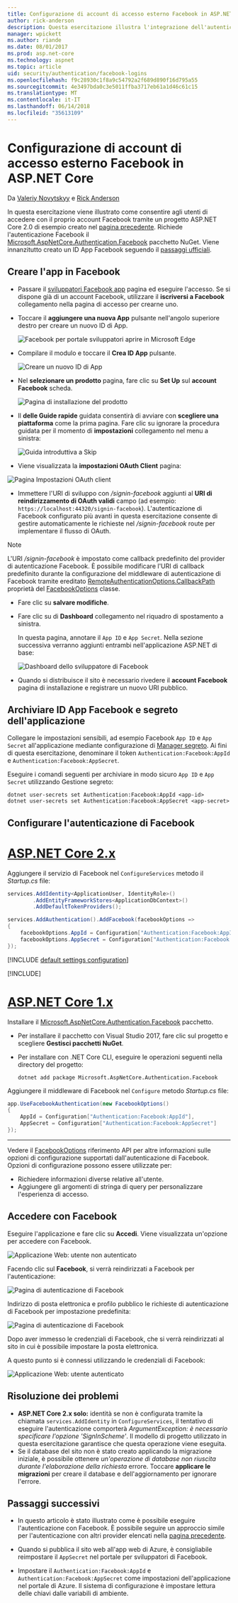 ```yaml
---
title: Configurazione di account di accesso esterno Facebook in ASP.NET Core
author: rick-anderson
description: Questa esercitazione illustra l'integrazione dell'autenticazione di Facebook account utente in un'applicazione ASP.NET di base esistente.
manager: wpickett
ms.author: riande
ms.date: 08/01/2017
ms.prod: asp.net-core
ms.technology: aspnet
ms.topic: article
uid: security/authentication/facebook-logins
ms.openlocfilehash: f9c28930c1f8a9c54792a2f689d890f16d795a55
ms.sourcegitcommit: 4e3497bda0c3e5011ffba3717eb61a1d46c61c15
ms.translationtype: MT
ms.contentlocale: it-IT
ms.lasthandoff: 06/14/2018
ms.locfileid: "35613109"
---
```

# <a name="facebook-external-login-setup-in-aspnet-core"></a>Configurazione di account di accesso esterno Facebook in ASP.NET Core

Da [Valeriy Novytskyy](https://github.com/01binary) e [Rick Anderson](https://twitter.com/RickAndMSFT)

In questa esercitazione viene illustrato come consentire agli utenti di accedere con il proprio account Facebook tramite un progetto ASP.NET Core 2.0 di esempio creato nel [pagina precedente](xref:security/authentication/social/index). Richiede l'autenticazione Facebook il [Microsoft.AspNetCore.Authentication.Facebook](https://www.nuget.org/packages/Microsoft.AspNetCore.Authentication.Facebook) pacchetto NuGet. Viene innanzitutto creato un ID App Facebook seguendo il [passaggi ufficiali](https://developers.facebook.com).

## <a name="create-the-app-in-facebook"></a>Creare l'app in Facebook

* Passare il [sviluppatori Facebook app](https://developers.facebook.com/apps/) pagina ed eseguire l'accesso. Se si dispone già di un account Facebook, utilizzare il **iscriversi a Facebook** collegamento nella pagina di accesso per crearne uno.

* Toccare il **aggiungere una nuova App** pulsante nell'angolo superiore destro per creare un nuovo ID di App.

   ![Facebook per portale sviluppatori aprire in Microsoft Edge](index/_static/FBMyApps.png)

* Compilare il modulo e toccare il **Crea ID App** pulsante.

   ![Creare un nuovo ID di App](index/_static/FBNewAppId.png)

* Nel **selezionare un prodotto** pagina, fare clic su **Set Up** sul **account Facebook** scheda.

   ![Pagina di installazione del prodotto](index/_static/FBProductSetup.png)

* Il **delle Guide rapide** guidata consentirà di avviare con **scegliere una piattaforma** come la prima pagina. Fare clic su ignorare la procedura guidata per il momento di **impostazioni** collegamento nel menu a sinistra:

   ![Guida introduttiva a Skip](index/_static/FBSkipQuickStart.png)

* Viene visualizzata la **impostazioni OAuth Client** pagina:

![Pagina Impostazioni OAuth client](index/_static/FBOAuthSetup.png)

* Immettere l'URI di sviluppo con */signin-facebook* aggiunti al **URI di reindirizzamento di OAuth validi** campo (ad esempio: `https://localhost:44320/signin-facebook`). L'autenticazione di Facebook configurato più avanti in questa esercitazione consente di gestire automaticamente le richieste nel */signin-facebook* route per implementare il flusso di OAuth.

> [!NOTE]
> L'URI */signin-facebook* è impostato come callback predefinito del provider di autenticazione Facebook. È possibile modificare l'URI di callback predefinito durante la configurazione del middleware di autenticazione di Facebook tramite ereditato [RemoteAuthenticationOptions.CallbackPath](/dotnet/api/microsoft.aspnetcore.authentication.remoteauthenticationoptions.callbackpath) proprietà del [FacebookOptions](/dotnet/api/microsoft.aspnetcore.authentication.facebook.facebookoptions) classe.

* Fare clic su **salvare modifiche**.

* Fare clic su di **Dashboard** collegamento nel riquadro di spostamento a sinistra. 

    In questa pagina, annotare il `App ID` e `App Secret`. Nella sezione successiva verranno aggiunti entrambi nell'applicazione ASP.NET di base:

   ![Dashboard dello sviluppatore di Facebook](index/_static/FBDashboard.png)

* Quando si distribuisce il sito è necessario rivedere il **account Facebook** pagina di installazione e registrare un nuovo URI pubblico.

## <a name="store-facebook-app-id-and-app-secret"></a>Archiviare ID App Facebook e segreto dell'applicazione

Collegare le impostazioni sensibili, ad esempio Facebook `App ID` e `App Secret` all'applicazione mediante configurazione di [Manager segreto](xref:security/app-secrets). Ai fini di questa esercitazione, denominare il token `Authentication:Facebook:AppId` e `Authentication:Facebook:AppSecret`.

Eseguire i comandi seguenti per archiviare in modo sicuro `App ID` e `App Secret` utilizzando Gestione segreto:

```console
dotnet user-secrets set Authentication:Facebook:AppId <app-id>
dotnet user-secrets set Authentication:Facebook:AppSecret <app-secret>
```

## <a name="configure-facebook-authentication"></a>Configurare l'autenticazione di Facebook

# <a name="aspnet-core-2xtabaspnetcore2x"></a>[ASP.NET Core 2.x](#tab/aspnetcore2x/)

Aggiungere il servizio di Facebook nel `ConfigureServices` metodo il *Startup.cs* file:

```csharp
services.AddIdentity<ApplicationUser, IdentityRole>()
        .AddEntityFrameworkStores<ApplicationDbContext>()
        .AddDefaultTokenProviders();

services.AddAuthentication().AddFacebook(facebookOptions =>
{
    facebookOptions.AppId = Configuration["Authentication:Facebook:AppId"];
    facebookOptions.AppSecret = Configuration["Authentication:Facebook:AppSecret"];
});
```

[!INCLUDE [default settings configuration](includes/default-settings.md)]

[!INCLUDE[](~/includes/chain-auth-providers.md)]

# <a name="aspnet-core-1xtabaspnetcore1x"></a>[ASP.NET Core 1.x](#tab/aspnetcore1x/)

Installare il [Microsoft.AspNetCore.Authentication.Facebook](https://www.nuget.org/packages/Microsoft.AspNetCore.Authentication.Facebook) pacchetto.

* Per installare il pacchetto con Visual Studio 2017, fare clic sul progetto e scegliere **Gestisci pacchetti NuGet**.
* Per installare con .NET Core CLI, eseguire le operazioni seguenti nella directory del progetto:

   `dotnet add package Microsoft.AspNetCore.Authentication.Facebook`

Aggiungere il middleware di Facebook nel `Configure` metodo *Startup.cs* file:

```csharp
app.UseFacebookAuthentication(new FacebookOptions()
{
    AppId = Configuration["Authentication:Facebook:AppId"],
    AppSecret = Configuration["Authentication:Facebook:AppSecret"]
});
```

---

Vedere il [FacebookOptions](/dotnet/api/microsoft.aspnetcore.builder.facebookoptions) riferimento API per altre informazioni sulle opzioni di configurazione supportati dall'autenticazione di Facebook. Opzioni di configurazione possono essere utilizzate per:

* Richiedere informazioni diverse relative all'utente.
* Aggiungere gli argomenti di stringa di query per personalizzare l'esperienza di accesso.

## <a name="sign-in-with-facebook"></a>Accedere con Facebook

Eseguire l'applicazione e fare clic su **Accedi**. Viene visualizzata un'opzione per accedere con Facebook.

![Applicazione Web: utente non autenticato](index/_static/DoneFacebook.png)

Facendo clic sul **Facebook**, si verrà reindirizzati a Facebook per l'autenticazione:

![Pagina di autenticazione di Facebook](index/_static/FBLogin.png)

Indirizzo di posta elettronica e profilo pubblico le richieste di autenticazione di Facebook per impostazione predefinita:

![Pagina di autenticazione di Facebook](index/_static/FBLoginDone.png)

Dopo aver immesso le credenziali di Facebook, che si verrà reindirizzati al sito in cui è possibile impostare la posta elettronica.

A questo punto si è connessi utilizzando le credenziali di Facebook:

![Applicazione Web: utente autenticato](index/_static/Done.png)

## <a name="troubleshooting"></a>Risoluzione dei problemi

* **ASP.NET Core 2.x solo:** identità se non è configurata tramite la chiamata `services.AddIdentity` in `ConfigureServices`, il tentativo di eseguire l'autenticazione comporterà *ArgumentException: è necessario specificare l'opzione 'SignInScheme'*. Il modello di progetto utilizzato in questa esercitazione garantisce che questa operazione viene eseguita.
* Se il database del sito non è stato creato applicando la migrazione iniziale, è possibile ottenere *un'operazione di database non riuscita durante l'elaborazione della richiesta* errore. Toccare **applicare le migrazioni** per creare il database e dell'aggiornamento per ignorare l'errore.

## <a name="next-steps"></a>Passaggi successivi

* In questo articolo è stato illustrato come è possibile eseguire l'autenticazione con Facebook. È possibile seguire un approccio simile per l'autenticazione con altri provider elencati nella [pagina precedente](xref:security/authentication/social/index).

* Quando si pubblica il sito web all'app web di Azure, è consigliabile reimpostare il `AppSecret` nel portale per sviluppatori di Facebook.

* Impostare il `Authentication:Facebook:AppId` e `Authentication:Facebook:AppSecret` come impostazioni dell'applicazione nel portale di Azure. Il sistema di configurazione è impostare lettura delle chiavi dalle variabili di ambiente.

